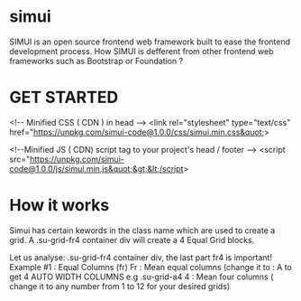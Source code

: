 # simui
SIMUI is an open source frontend web framework built to ease the frontend development process.
How SIMUI is defferent from other frontend web frameworks such as Bootstrap or Foundation ?


# GET STARTED

&lt;!-- Minified CSS ( CDN ) in head --&gt; 
&lt;link rel=&quot;stylesheet&quot; type=&quot;text/css&quot; href=&quot;https://unpkg.com/simui-code@1.0.0/css/simui.min.css&quot;&gt; 

&lt;!--Minified JS ( CDN) script tag to your project's head / footer --&gt; 
&lt;script src=&quot;https://unpkg.com/simui-code@1.0.0/js/simui.min.js&quot;&gt;&lt;/script&gt;


# How it works
Simui has certain kewords in the class name which are used to create a grid. A .su-grid-fr4 container div will create a 4 Equal Grid blocks.

Let us analyse: .su-grid-fr4 container div, the last part fr4 is important!
Example #1 : Equal Columns (fr)
Fr : Mean equal columns (change it to : A to get 4 AUTO WIDTH COLUMNS e.g .su-grid-a4
4 : Mean four columns ( change it to any number from 1 to 12 for your desired grids)
            
            
            
